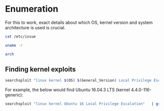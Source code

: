 # Enumeration
For this to work, exact details about which OS, kernel version and system architecture is used is crucial.
```bash
cat /etc/issue
```
```bash
uname -r
```
```bash
arch
```
## Finding kernel exploits
```bash
searchsploit "linux kernel $(OS) $(General_Version) Local Privilege Escalation"   | grep  "4." | grep -v " < $(Exact_Version_Number)" | grep -v "$(Higher_Version)"
```
For example, the below would find Ubuntu 16.04.3 LTS (kernel 4.4.0-116-generic):
```bash
searchsploit "linux kernel Ubuntu 16 Local Privilege Escalation"   | grep  "4." | grep -v " < 4.4.0" | grep -v "4.8"
```
